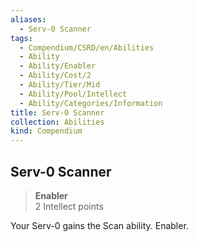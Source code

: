 ```yaml
---
aliases:
  - Serv-0 Scanner
tags:
  - Compendium/CSRD/en/Abilities
  - Ability
  - Ability/Enabler
  - Ability/Cost/2
  - Ability/Tier/Mid
  - Ability/Pool/Intellect
  - Ability/Categories/Information
title: Serv-0 Scanner
collection: Abilities
kind: Compendium
---
```

## Serv-0 Scanner  
>**Enabler**  
>2 Intellect points
  
Your Serv-0 gains the Scan ability. Enabler.